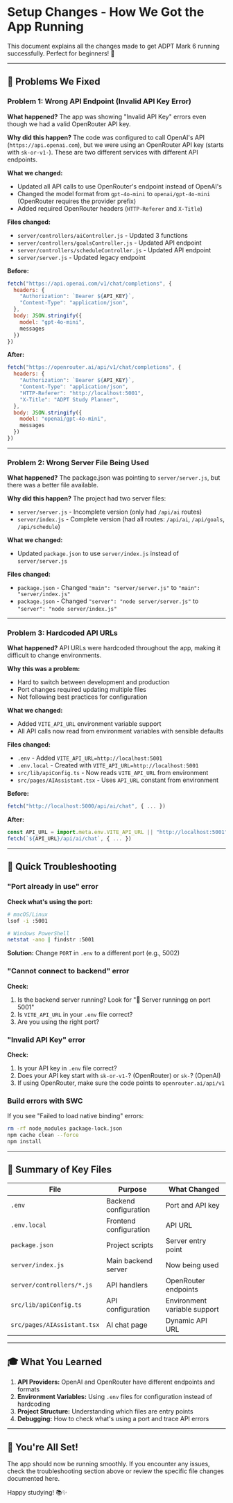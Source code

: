 # Setup Changes - How We Got the App Running

This document explains all the changes made to get ADPT Mark 6 running successfully. Perfect for beginners! 🚀

---

## 🔧 Problems We Fixed

### Problem 1: Wrong API Endpoint (Invalid API Key Error)

**What happened?**
The app was showing "Invalid API Key" errors even though we had a valid OpenRouter API key.

**Why did this happen?**
The code was configured to call OpenAI's API (`https://api.openai.com`), but we were using an OpenRouter API key (starts with `sk-or-v1-`). These are two different services with different API endpoints.

**What we changed:**
- Updated all API calls to use OpenRouter's endpoint instead of OpenAI's
- Changed the model format from `gpt-4o-mini` to `openai/gpt-4o-mini` (OpenRouter requires the provider prefix)
- Added required OpenRouter headers (`HTTP-Referer` and `X-Title`)

**Files changed:**
- `server/controllers/aiController.js` - Updated 3 functions
- `server/controllers/goalsController.js` - Updated API endpoint
- `server/controllers/scheduleController.js` - Updated API endpoint
- `server/server.js` - Updated legacy endpoint

**Before:**
```javascript
fetch("https://api.openai.com/v1/chat/completions", {
  headers: {
    "Authorization": `Bearer ${API_KEY}`,
    "Content-Type": "application/json",
  },
  body: JSON.stringify({
    model: "gpt-4o-mini",
    messages
  })
})
```

**After:**
```javascript
fetch("https://openrouter.ai/api/v1/chat/completions", {
  headers: {
    "Authorization": `Bearer ${API_KEY}`,
    "Content-Type": "application/json",
    "HTTP-Referer": "http://localhost:5001",
    "X-Title": "ADPT Study Planner",
  },
  body: JSON.stringify({
    model: "openai/gpt-4o-mini",
    messages
  })
})
```

---

### Problem 2: Wrong Server File Being Used

**What happened?**
The package.json was pointing to `server/server.js`, but there was a better file available.

**Why did this happen?**
The project had two server files:
- `server/server.js` - Incomplete version (only had `/api/ai` routes)
- `server/index.js` - Complete version (had all routes: `/api/ai`, `/api/goals`, `/api/schedule`)

**What we changed:**
- Updated `package.json` to use `server/index.js` instead of `server/server.js`

**Files changed:**
- `package.json` - Changed `"main": "server/server.js"` to `"main": "server/index.js"`
- `package.json` - Changed `"server": "node server/server.js"` to `"server": "node server/index.js"`

---

### Problem 3: Hardcoded API URLs

**What happened?**
API URLs were hardcoded throughout the app, making it difficult to change environments.

**Why this was a problem:**
- Hard to switch between development and production
- Port changes required updating multiple files
- Not following best practices for configuration

**What we changed:**
- Added `VITE_API_URL` environment variable support
- All API calls now read from environment variables with sensible defaults

**Files changed:**
- `.env` - Added `VITE_API_URL=http://localhost:5001`
- `.env.local` - Created with `VITE_API_URL=http://localhost:5001`
- `src/lib/apiConfig.ts` - Now reads `VITE_API_URL` from environment
- `src/pages/AIAssistant.tsx` - Uses `API_URL` constant from environment

**Before:**
```javascript
fetch("http://localhost:5000/api/ai/chat", { ... })
```

**After:**
```javascript
const API_URL = import.meta.env.VITE_API_URL || "http://localhost:5001";
fetch(`${API_URL}/api/ai/chat`, { ... })
```

---

## 🎯 Quick Troubleshooting

### "Port already in use" error

**Check what's using the port:**
```bash
# macOS/Linux
lsof -i :5001

# Windows PowerShell
netstat -ano | findstr :5001
```

**Solution:** Change `PORT` in `.env` to a different port (e.g., 5002)

### "Cannot connect to backend" error

**Check:**
1. Is the backend server running? Look for "🚀 Server runningg on port 5001"
2. Is `VITE_API_URL` in your `.env` file correct?
3. Are you using the right port?

### "Invalid API Key" error

**Check:**
1. Is your API key in `.env` file correct?
2. Does your API key start with `sk-or-v1-`? (OpenRouter) or `sk-`? (OpenAI)
3. If using OpenRouter, make sure the code points to `openrouter.ai/api/v1`

### Build errors with SWC

If you see "Failed to load native binding" errors:

```bash
rm -rf node_modules package-lock.json
npm cache clean --force
npm install
```

---

## 📝 Summary of Key Files

| File | Purpose | What Changed |
|------|---------|--------------|
| `.env` | Backend configuration | Port and API key |
| `.env.local` | Frontend configuration | API URL |
| `package.json` | Project scripts | Server entry point |
| `server/index.js` | Main backend server | Now being used |
| `server/controllers/*.js` | API handlers | OpenRouter endpoints |
| `src/lib/apiConfig.ts` | API configuration | Environment variable support |
| `src/pages/AIAssistant.tsx` | AI chat page | Dynamic API URL |

---

## 🎓 What You Learned

1. **API Providers:** OpenAI and OpenRouter have different endpoints and formats
2. **Environment Variables:** Using `.env` files for configuration instead of hardcoding
3. **Project Structure:** Understanding which files are entry points
4. **Debugging:** How to check what's using a port and trace API errors

---

## 🚀 You're All Set!

The app should now be running smoothly. If you encounter any issues, check the troubleshooting section above or review the specific file changes documented here.

Happy studying! 📚✨
